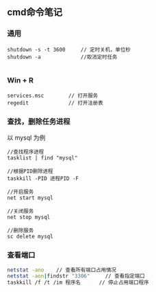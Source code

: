 ## cmd命令笔记



### 通用

```
shutdown -s -t 3600		// 定时关机，单位秒
shutdown -a				//取消定时任务


```



### Win + R

```
services.msc		// 打开服务
regedit				// 打开注册表
```



### 查找，删除任务进程

以 mysql 为例

```
//查找程序进程
tasklist | find "mysql"		

//根据PID删除进程
taskkill -PID 进程PID -F

//开启服务
net start mysql

//关闭服务
net stop mysql

//删除服务
sc delete mysql
```



### 查看端口

```bash
netstat -ano	// 查看所有端口占用情况
netstat -aon|findstr "3306"		// 查看指定端口
taskkill /f /t /im 程序名		// 停止占用端口程序

```








